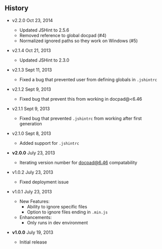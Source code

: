 ## History

- v2.2.0 Oct 23, 2014
  - Updated JSHint to 2.5.6
  - Removed reference to global docpad (#4)
  - Normalized ignored paths so they work on Windows (#5)

- v2.1.4 Oct 21, 2013
  - Updated JSHint to 2.3.0

- v2.1.3 Sept 11, 2013
  - Fixed a bug that prevented user from defining globals in `.jshintrc`

- v2.1.2 Sept 9, 2013
  - Fixed bug that prevent this from working in docpad@<6.46

- v2.1.1 Sept 9, 2013
  - Fixed bug that prevented `.jshintrc` from working after first generation

- v2.1.0 Sept 8, 2013
  - Added support for `.jshintrc`

- **v2.0.0** July 23, 2013
  - Iterating version number for docpad@6.46 compatability

- v1.0.2 July 23, 2013
  - Fixed deployment issue

- v1.0.1 July 23, 2013
  - New Features:
      - Ability to ignore specific files
      - Option to ignore files ending in `.min.js`
  - Enhancements:
      - Only runs in dev environment

- **v1.0.0** July 19, 2013
  - Initial release

